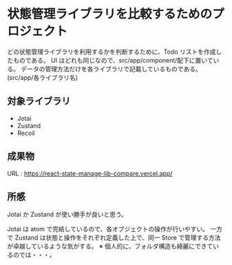 # 状態管理ライブラリを比較するためのプロジェクト

どの状態管理ライブラリを利用するかを判断するために、Todo リストを作成したものである。
UI はどれも同じなので、src/app/component/配下に置いている。
データの管理方法だけを各ライブラリで記載しているものである。
(src/app/各ライブラリ名)

## 対象ライブラリ

- Jotai
- Zustand
- Recoil

## 成果物

URL : https://react-state-manage-lib-compare.vercel.app/

## 所感

Jotai か Zustand が使い勝手が良いと思う。

Jotai は atom で完結しているので、各オブジェクトの操作が行いやすい。
一方で Zustand は状態と操作をそれぞれ定義した上で、同一 Store で管理する方法が卓越しているような気がする。
※ 個人的に、フォルダ構造も綺麗にできているのでは・・・。
